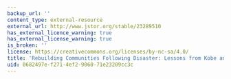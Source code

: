 ```yaml
---
backup_url: ''
content_type: external-resource
external_url: http://www.jstor.org/stable/23289510
has_external_licence_warning: true
has_external_license_warning: true
is_broken: ''
license: https://creativecommons.org/licenses/by-nc-sa/4.0/
title: 'Rebuilding Communities Following Disaster: Lessons from Kobe and Los Angeles'
uid: 0682497e-f271-4ef2-9060-71e23209cc3c
---
```

